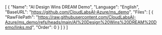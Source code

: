 [
  {
    "Name": "AI Design Wins DREAM Demo",
    "Language": "English",
    "BaseURL": "https://github.com/CloudLabsAI-Azure/ms_demo",
    "Files": [
      {
        "RawFilePath": "https://raw.githubusercontent.com/CloudLabsAI-Azure/ms_demo/refs/heads/main/AI%20Design%20Wins%20DREAM%20Demo/links.md",
        "Order": 0
      }
    ]
  }
]
